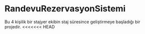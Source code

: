 # RandevuRezervasyonSistemi
Bu 4 kişilik bir stajyer ekibin staj süresince geliştirmeye başladığı bir projedir.
<<<<<<< HEAD


